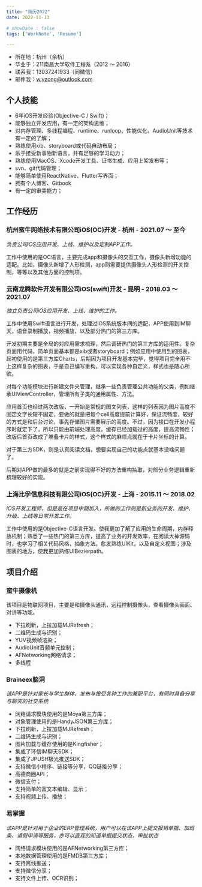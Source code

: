 ```yaml
---
title: "简历2022"
date: 2022-11-13

# showDate : false
tags: ['WorkNote', 'Resume']

---
```


- 所在地：杭州（余杭）
- 毕业于：211南昌大学软件工程系（2012 ～ 2016）
- 联系我：13037241933（同微信）
- 邮件我：w.yzong@outlook.com

## 个人技能
- 6年iOS开发经验(Objective-C / Swift)；
- 能够独立开发应用，有一定的架构思维；
- 对内存管理、多线程编程、runtime、runloop、性能优化、AudioUnit等技术有一定的了解；
- 熟练使用xib、storyboard或代码自动布局；
- 乐于接受新事物新语言，并有足够的学习动力；
- 熟练使用MacOS、Xcode开发工具、证书生成、应用上架发布等；
- svn、git代码管理；
- 能够简单使用ReactNative、Flutter写界面；
- 拥有个人博客、Gitbook
- 有一定的审美能力；

## 工作经历

### 杭州蛮牛网络技术有限公司iOS(OC)开发 - 杭州 - 2021.07 ～ 至今
*负责公司iOS应用开发、上线、维护以及定制APP工作。*

工作中使用的是OC语言，主要完成app和摄像头的交互工作，摄像头新增功能的适配。比如，摄像头新增了人形检测，app则需要提供摄像头人形检测的开关控制，等等以及其他方面的控制项。

### 云南龙腾软件开发有限公司iOS(swift)开发 - 昆明 - 2018.03 ～ 2021.07
*独立负责公司iOS应用开发、上线、维护的工作。*

工作中使用Swift语言进行开发，处理过iOS系统版本间的适配，APP使用到IM聊天，语音录制播放，视频播放，以及部分热门的第三方库。

开发初期主要是全局的对应用需求梳理，然后调研热门的第三方库的适用性。复杂页面用代码，简单页面基本都是xib或者storyboard；例如应用中使用到的图表，起初使用的是第三方库Charts，后期因为项目开发基本完毕，觉得项目完全用不上这样复杂的图表，于是自己编写重构，可以实现各种自定义，样式也是随心所欲。

对每个功能模块进行新建文件夹管理，继承一些负责管理公共功能的父类，例如继承UIViewController，管理所有子类的通用属性、方法。

应用首页也经过两次改版，一开始是常规的图文列表，这样的列表因为图片高度不固定文字长短不固定，要做的就是把每个cell高度提前计算好，保证流畅度，较好的方式是和后台讨论，事先存储图片需要展示的高度。不过，因为接口在开发小程序时就定下了，所以只能由前端处理高度，缓存已经加载过的高度，提高流畅性；改版后首页改成了堆叠卡片的样式，这个样式的麻烦点就在于卡片坐标的计算。

对于第三方SDK，则是认真阅读文档，想要实现自己的功能点就基本没啥问题了。

后期对APP做的最多的就是之前实现得不好的方法重构抽取，对部分业务逻辑重新梳理较好的实现。

### 上海比孚信息科技有限公司iOS(OC)开发 - 上海 - 2015.11 ～ 2018.02
*IOS开发工程师，但是是在项目中期加入，所做的工作则是新业务的开发、维护、升级、上线等日常开发工作。*

工作中使用的是Objective-C语言开发。使我更加了解了应用的生命周期，内存释放机制；熟悉了一些热门的第三方库，提高了业务的开发效率，在阅读大神源码时，也学习了相关代码风格，抽象方法。愈发熟练UIKit，以及自定义视图；涉及图表的地方，使我更加熟练UIBezierpath。

## 项目介绍

### 蛮牛摄像机
该项目是物联网项目，主要是和摄像头通讯，远程控制摄像头，查看摄像头画面、对讲等功能。

- 下拉刷新，上拉加载MJRefresh；
- 二维码生成与识别；
- YUV视频帧渲染；
- AudioUnit音频单元控制；
- AFNetworking网络请求；
- 多线程

### Braineex脑洞
*该APP是针对家长与学生群体，发布与接受各种工作的兼职平台，有同时具备分享与聊天的社交系统*

- 网络请求模块使用的是Moya第三方库；
- 对象管理使用的是HandyJSON第三方库；
- 下拉刷新，上拉加载MJRefresh；
- 二维码生成与识别；
- 图片加载与缓存使用的是Kingfisher；
- 集成了环信IM聊天SDK；
- 集成了JPUSH极光推送SDK；
- 支持微信小程序、链接等分享，QQ链接分享；
- 高德商圈API；
- 微信支付；
- 支持简单的富文本编辑、显示；
- 支持视频上传、播放；

### 易掌握
*该APP是针对用于企业的ERP管理系统，用户可以在该APP上提交报销单据、加班条、请假申请等服务，亦可以直观的知道单据提交状态，审批状态*

- 网络请求模块使用的是AFNetworking第三方库；
- 本地数据管理使用的是FMDB第三方库；
- 支持离线推送；
- 支持微信分享；
- 支持文件上传、OCR识别；